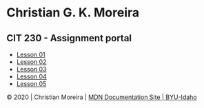 <!DOCTYPE html>
<html>
  <head>
    <meta charset="UTF-8">
    <meta name="viewport" content="width=device-width, initial-scale=1">
    <meta name="description" content="This website was built to meet the requirements of CIT 230 - W1 assignment">
    <meta name="author" content="Christian G. K. Moreira">
    <title>CIT 230 - W1 assignment</title>
    <script type="text/javascript">
        onload = function(){
            document.getElementById("lastModified").innerHTML = "Page last changed " + document.lastModified.split(" ")[0];
        }
        </script>
  </head>
  <body>
    <h1>Christian G. K. Moreira</h1>
    <h2>CIT 230 - Assignment portal</h2>
    <ul>
    <li><a href="#">Lesson 01</a></li>
    <li><a href="#">Lesson 02</a></li>
    <li><a href="#">Lesson 03</a></li>
    <li><a href="#">Lesson 04</a></li>
    <li><a href="#">Lesson 05</a></li>
    </ul>
    <footer>
        <p>&copy; 2020 | Christian Moreira | 
            <a href="">MDN Documentation Site | BYU-Idaho</a>
        </p>
        <span id="lastModified"></span>
  </footer>
  </body>
</html>

